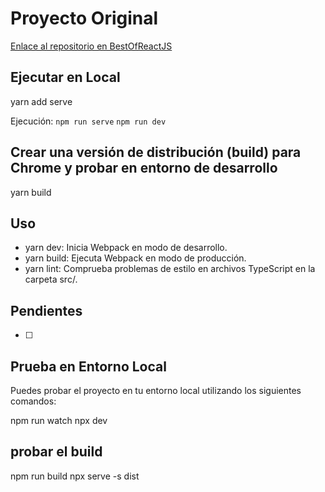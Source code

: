 # Proyecto Original

[Enlace al repositorio en BestOfReactJS](https://bestofreactjs.com/repo/yafkari-chrome-extension-react-boilerplate)

## Ejecutar en Local

yarn add serve

Ejecución:
`npm run serve`
`npm run dev`

## Crear una versión de distribución (build) para Chrome y probar en entorno de desarrollo

yarn build

## Uso

- yarn dev: Inicia Webpack en modo de desarrollo.
- yarn build: Ejecuta Webpack en modo de producción.
- yarn lint: Comprueba problemas de estilo en archivos TypeScript en la carpeta src/.

## Pendientes

- [ ]

## Prueba en Entorno Local

Puedes probar el proyecto en tu entorno local utilizando los siguientes comandos:


npm run watch
npx dev

## probar el build
npm run build
npx serve -s dist

